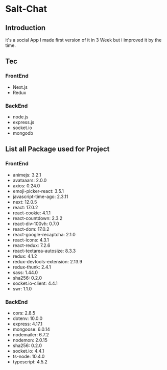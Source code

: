 # Salt-Chat

## Introduction

it's a social App I made first version of it in 3 Week but i improved it by the time.

## Tec

### FrontEnd

- Next.js <br/>
- Redux

### BackEnd

- node.js <br/>
- express.js <br/>
- socket.io <br/>
- mongodb <br/>

## List all Package used for Project

### FrontEnd

- animejs: 3.2.1<br/>
- avataaars: 2.0.0<br/>
- axios: 0.24.0<br/>
- emoji-picker-react: 3.5.1<br/>
- javascript-time-ago: 2.3.11<br/>
- next: 12.0.5<br/>
- react: 17.0.2<br/>
- react-cookie: 4.1.1<br/>
- react-countdown: 2.3.2<br/>
- react-div-100vh: 0.7.0<br/>
- react-dom: 17.0.2<br/>
- react-google-recaptcha: 2.1.0<br/>
- react-icons: 4.3.1<br/>
- react-redux: 7.2.6<br/>
- react-textarea-autosize: 8.3.3<br/>
- redux: 4.1.2<br/>
- redux-devtools-extension: 2.13.9<br/>
- redux-thunk: 2.4.1<br/>
- sass: 1.44.0<br/>
- sha256: 0.2.0<br/>
- socket.io-client: 4.4.1<br/>
- swr: 1.1.0

### BackEnd

- cors: 2.8.5 <br/>
- dotenv: 10.0.0 <br/>
- express: 4.17.1 <br/>
- mongoose: 6.0.14 <br/>
- nodemailer: 6.7.2 <br/>
- nodemon: 2.0.15 <br/>
- sha256: 0.2.0 <br/>
- socket.io: 4.4.1 <br/>
- ts-node: 10.4.0 <br/>
- typescript: 4.5.2

